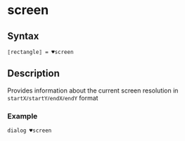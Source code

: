 # screen

## Syntax

```G1ANT
⟦rectangle⟧ = ♥screen
```

## Description

Provides information about the current screen resolution in `startX⫽startY⫽endX⫽endY` format

### Example

```G1ANT
dialog ♥screen
```

